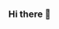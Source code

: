 ### Hi there 👋

<!--
**minhdanggg/minhdanggg** is a ✨ _special_ ✨ repository because its `README.md` (this file) appears on your GitHub profile.

Here are some ideas to get you started:

- 🌱 I’m currently study at Hanoi University of Science and Technology 
